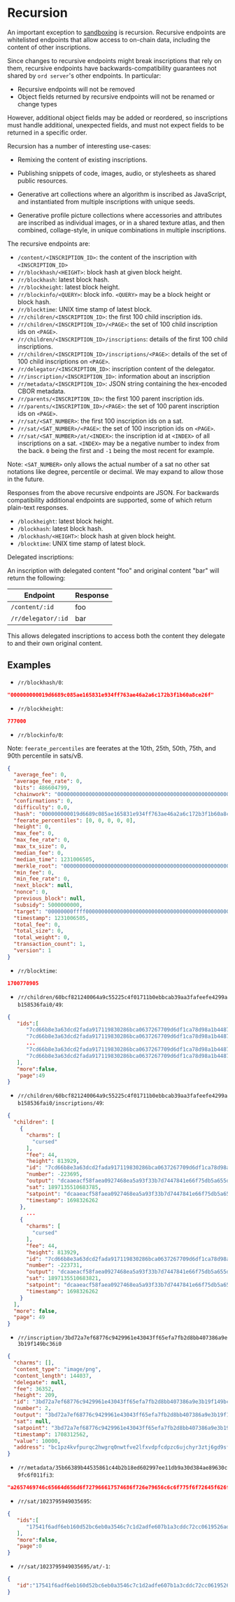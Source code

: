 Recursion
=========

An important exception to [sandboxing](../inscriptions.md#sandboxing) is
recursion. Recursive endpoints are whitelisted endpoints that allow access to
on-chain data, including the content of other inscriptions.

Since changes to recursive endpoints might break inscriptions that rely on
them, recursive endpoints have backwards-compatibility guarantees not shared by
`ord server`'s other endpoints. In particular:

- Recursive endpoints will not be removed
- Object fields returned by recursive endpoints will not be renamed or change types

However, additional object fields may be added or reordered, so inscriptions
must handle additional, unexpected fields, and must not expect fields to be
returned in a specific order.

Recursion has a number of interesting use-cases:

- Remixing the content of existing inscriptions.

- Publishing snippets of code, images, audio, or stylesheets as shared public
  resources.

- Generative art collections where an algorithm is inscribed as JavaScript,
  and instantiated from multiple inscriptions with unique seeds.

- Generative profile picture collections where accessories and attributes are
  inscribed as individual images, or in a shared texture atlas, and then
  combined, collage-style, in unique combinations in multiple inscriptions.

The recursive endpoints are:

- `/content/<INSCRIPTION_ID>`:  the content of the inscription with `<INSCRIPTION_ID>`
- `/r/blockhash/<HEIGHT>`: block hash at given block height.
- `/r/blockhash`: latest block hash.
- `/r/blockheight`: latest block height.
- `/r/blockinfo/<QUERY>`: block info. `<QUERY>` may be a block height or block hash.
- `/r/blocktime`: UNIX time stamp of latest block.
- `/r/children/<INSCRIPTION_ID>`: the first 100 child inscription ids.
- `/r/children/<INSCRIPTION_ID>/<PAGE>`: the set of 100 child inscription ids on `<PAGE>`.
- `/r/children/<INSCRIPTION_ID>/inscriptions`: details of the first 100 child inscriptions.
- `/r/children/<INSCRIPTION_ID>/inscriptions/<PAGE>`: details of the set of 100 child inscriptions on `<PAGE>`.
- `/r/delegator/<INSCRIPTION_ID>`: inscription content of the delegator.
- `/r/inscription/<INSCRIPTION_ID>`: information about an inscription
- `/r/metadata/<INSCRIPTION_ID>`: JSON string containing the hex-encoded CBOR metadata.
- `/r/parents/<INSCRIPTION_ID>`: the first 100 parent inscription ids.
- `/r/parents/<INSCRIPTION_ID>/<PAGE>`: the set of 100 parent inscription ids on `<PAGE>`.
- `/r/sat/<SAT_NUMBER>`: the first 100 inscription ids on a sat.
- `/r/sat/<SAT_NUMBER>/<PAGE>`: the set of 100 inscription ids on `<PAGE>`.
- `/r/sat/<SAT_NUMBER>/at/<INDEX>`: the inscription id at `<INDEX>` of all inscriptions on a sat. `<INDEX>` may be a negative number to index from the back. `0` being the first and `-1` being the most recent for example.

Note: `<SAT_NUMBER>` only allows the actual number of a sat no other sat
notations like degree, percentile or decimal. We may expand to allow those in
the future.

Responses from the above recursive endpoints are JSON. For backwards
compatibility additional endpoints are supported, some of which return
plain-text responses.

- `/blockheight`: latest block height.
- `/blockhash`: latest block hash.
- `/blockhash/<HEIGHT>`: block hash at given block height.
- `/blocktime`: UNIX time stamp of latest block.

Delegated inscriptions:

An inscription with delegated content "foo" and original content "bar" will return the following:

| Endpoint           | Response |
|--------------------|----------|
| `/content/:id`     | foo      |
| `/r/delegator/:id` | bar      |

This allows delegated inscriptions to access both the content they delegate to and their own original content.

Examples
--------

- `/r/blockhash/0`:

```json
"000000000019d6689c085ae165831e934ff763ae46a2a6c172b3f1b60a8ce26f"
```

- `/r/blockheight`:

```json
777000
```

- `/r/blockinfo/0`:

Note: `feerate_percentiles` are feerates at the 10th, 25th, 50th, 75th, and 90th
percentile in sats/vB.

```json
{
  "average_fee": 0,
  "average_fee_rate": 0,
  "bits": 486604799,
  "chainwork": "0000000000000000000000000000000000000000000000000000000100010001",
  "confirmations": 0,
  "difficulty": 0.0,
  "hash": "000000000019d6689c085ae165831e934ff763ae46a2a6c172b3f1b60a8ce26f",
  "feerate_percentiles": [0, 0, 0, 0, 0],
  "height": 0,
  "max_fee": 0,
  "max_fee_rate": 0,
  "max_tx_size": 0,
  "median_fee": 0,
  "median_time": 1231006505,
  "merkle_root": "0000000000000000000000000000000000000000000000000000000000000000",
  "min_fee": 0,
  "min_fee_rate": 0,
  "next_block": null,
  "nonce": 0,
  "previous_block": null,
  "subsidy": 5000000000,
  "target": "00000000ffff0000000000000000000000000000000000000000000000000000",
  "timestamp": 1231006505,
  "total_fee": 0,
  "total_size": 0,
  "total_weight": 0,
  "transaction_count": 1,
  "version": 1
}
```

- `/r/blocktime`:

```json
1700770905
```

- `/r/children/60bcf821240064a9c55225c4f01711b0ebbcab39aa3fafeefe4299ab158536fai0/49`:

```json
{
   "ids":[
      "7cd66b8e3a63dcd2fada917119830286bca0637267709d6df1ca78d98a1b4487i4900",
      "7cd66b8e3a63dcd2fada917119830286bca0637267709d6df1ca78d98a1b4487i4901",
      ...
      "7cd66b8e3a63dcd2fada917119830286bca0637267709d6df1ca78d98a1b4487i4935",
      "7cd66b8e3a63dcd2fada917119830286bca0637267709d6df1ca78d98a1b4487i4936"
   ],
   "more":false,
   "page":49
}
```

- `/r/children/60bcf821240064a9c55225c4f01711b0ebbcab39aa3fafeefe4299ab158536fai0/inscriptions/49`:

```json
{
  "children": [
    {
      "charms": [
        "cursed"
      ],
      "fee": 44,
      "height": 813929,
      "id": "7cd66b8e3a63dcd2fada917119830286bca0637267709d6df1ca78d98a1b4487i4900",
      "number": -223695,
      "output": "dcaaeacf58faea0927468ea5a93f33b7d7447841e66f75db5a655d735510c518:0",
      "sat": 1897135510683785,
      "satpoint": "dcaaeacf58faea0927468ea5a93f33b7d7447841e66f75db5a655d735510c518:0:74188588",
      "timestamp": 1698326262
    },
      ...
    {
      "charms": [
        "cursed"
      ],
      "fee": 44,
      "height": 813929,
      "id": "7cd66b8e3a63dcd2fada917119830286bca0637267709d6df1ca78d98a1b4487i4936",
      "number": -223731,
      "output": "dcaaeacf58faea0927468ea5a93f33b7d7447841e66f75db5a655d735510c518:0",
      "sat": 1897135510683821,
      "satpoint": "dcaaeacf58faea0927468ea5a93f33b7d7447841e66f75db5a655d735510c518:0:74188624",
      "timestamp": 1698326262
    }
  ],
  "more": false,
  "page": 49
}
```

- `/r/inscription/3bd72a7ef68776c9429961e43043ff65efa7fb2d8bb407386a9e3b19f149bc36i0`

```json
{
  "charms": [],
  "content_type": "image/png",
  "content_length": 144037,
  "delegate": null,
  "fee": 36352,
  "height": 209,
  "id": "3bd72a7ef68776c9429961e43043ff65efa7fb2d8bb407386a9e3b19f149bc36i0",
  "number": 2,
  "output": "3bd72a7ef68776c9429961e43043ff65efa7fb2d8bb407386a9e3b19f149bc36:0",
  "sat": null,
  "satpoint": "3bd72a7ef68776c9429961e43043ff65efa7fb2d8bb407386a9e3b19f149bc36:0:0",
  "timestamp": 1708312562,
  "value": 10000,
  "address": "bc1pz4kvfpurqc2hwgrq0nwtfve2lfxvdpfcdpzc6ujchyr3ztj6gd9sfr6ayf"
}
```

- `/r/metadata/35b66389b44535861c44b2b18ed602997ee11db9a30d384ae89630c9fc6f011fi3`:

```json
"a2657469746c65664d656d6f727966617574686f726e79656c6c6f775f6f72645f626f74"
```

- `/r/sat/1023795949035695`:

```json
{
   "ids":[
      "17541f6adf6eb160d52bc6eb0a3546c7c1d2adfe607b1a3cddc72cc0619526adi0"
   ],
   "more":false,
   "page":0
}
```

- `/r/sat/1023795949035695/at/-1`:

```json
{
   "id":"17541f6adf6eb160d52bc6eb0a3546c7c1d2adfe607b1a3cddc72cc0619526adi0"
}
```
